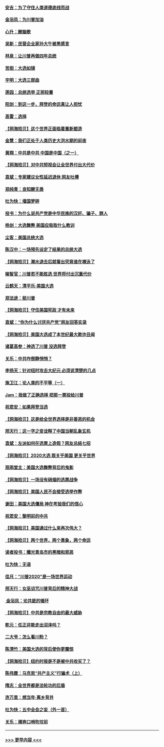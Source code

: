 #### [安吉：为了守住人类道德底线而战](../pages/nsc993/n12551111.md?t=11152251) 
#### [金浴凤：为川普加油](../pages/nsc993/n12551085.md?t=11152251) 
#### [心升：醒脑歌](../pages/nsc993/n12550984.md?t=11152251) 
#### [吴新：民营企业家孙大午被黑感言](../pages/nsc993/n12550656.md?t=11152251) 
#### [林泉：让川普再做四年总统](../pages/nsc993/n12550640.md?t=11152251) 
#### [苦胆：大选如镜](../pages/nsc993/n12550630.md?t=11152251) 
#### [宇明：大选三部曲](../pages/nsc993/n12550603.md?t=11152251) 
#### [莲园：总统选举 正邪较量](../pages/nsc993/n12550594.md?t=11152251) 
#### [阳剑：到这一步，拜登的命运真让人担忧](../pages/nsc993/n12549093.md?t=11152251) 
#### [高雷：选择](../pages/nsc993/n12549087.md?t=11152251) 
#### [【网海拾贝】这个世界正面临着重新塑造](../pages/nsc993/n12548326.md?t=11152251) 
#### [金慧：我们正处于人类历史大洪水期的前夜](../pages/nsc993/n12547914.md?t=11152251) 
#### [黄翔：中共是中共 中国是中国（之一）](../pages/nsc993/n12547576.md?t=11152251) 
#### [【网海拾贝】对中共短视会让全世界付出大代价](../pages/nsc993/n12546043.md?t=11152251) 
#### [袁斌：专家建议女性延迟退休 网友吐槽](../pages/nsc993/n12545424.md?t=11152251) 
#### [郑纯青：良知醒无畏](../pages/nsc993/n12545394.md?t=11152251) 
#### [吐为快：墙国梦碎](../pages/nsc993/n12545309.md?t=11152251) 
#### [投书：为什么说共产党是中华民族的汉奸、骗子、罪人](../pages/nsc993/n12545089.md?t=11152251) 
#### [杨剑：大选舞弊 美国应吸取什么教训](../pages/nsc993/n12543937.md?t=11152251) 
#### [尘客：美国总统大选](../pages/nsc993/n12543828.md?t=11152251) 
#### [陈汉中：一场预先设定了结果的总统大选](../pages/nsc993/n12543564.md?t=11152251) 
#### [【网海拾贝】潮水退去后就看出究竟谁在裸泳了](../pages/nsc993/n12543321.md?t=11152251) 
#### [喻智官：川普若不能胜选 世界将付出沉重代价](../pages/nsc993/n12541352.md?t=11152251) 
#### [云鹤天：清平乐‧美国大选](../pages/nsc993/n12540916.md?t=11152251) 
#### [郑法途：挺川普](../pages/nsc993/n12540898.md?t=11152251) 
#### [【网海拾贝】守住美国宪政 才有未来](../pages/nsc993/n12540423.md?t=11152251) 
#### [袁斌：“你为什么讨厌共产党”网友回答实录](../pages/nsc993/n12540208.md?t=11152251) 
#### [【网海拾贝】美国大选成了本世纪最大欺诈丑闻](../pages/nsc993/n12538029.md?t=11152251) 
#### [诸葛高参：神选了川普 没选拜登](../pages/nsc993/n12537664.md?t=11152251) 
#### [关乐：中共咋倒静悄悄？](../pages/nsc993/n12537615.md?t=11152251) 
#### [李扬天：针对纽时攻击大纪元 必须说清楚的几点](../pages/nsc993/n12536001.md?t=11152251) 
#### [施卫江：论人类的不平等（一）](../pages/nsc993/n12535700.md?t=11152251) 
#### [Jam：我做了正确选择 把那一票投给川普](../pages/nsc993/n12535743.md?t=11152251) 
#### [祝君安：如果拜登当选](../pages/nsc993/n12535726.md?t=11152251) 
#### [【网海拾贝】这是给全世界选择是非善恶的机会](../pages/nsc993/n12535061.md?t=11152251) 
#### [邢天行：这一字之变诠释了中国当朝乱象玄机](../pages/nsc993/n12533446.md?t=11152251) 
#### [袁斌：左派如何在选票上造假？网友总结七招](../pages/nsc993/n12533180.md?t=11152251) 
#### [【网海拾贝】2020大选 既关乎美国 更关乎世界](../pages/nsc993/n12533161.md?t=11152251) 
#### [观雨堂主：美国大选舞弊背后的鬼影](../pages/nsc993/n12533153.md?t=11152251) 
#### [【网海拾贝】一场没有硝烟的选票战争](../pages/nsc993/n12531883.md?t=11152251) 
#### [【网海拾贝】美国人民不会接受选举作弊](../pages/nsc993/n12528850.md?t=11152251) 
#### [谢田：美国大选僵局 神在考验我们的信心](../pages/nsc993/n12527932.md?t=11152251) 
#### [祝君安：黎明前的中共](../pages/nsc993/n12524071.md?t=11152251) 
#### [【网海拾贝】美国通过什么来再次伟大？](../pages/nsc993/n12523844.md?t=11152251) 
#### [【网海拾贝】两个世界，两个景象，两个命运](../pages/nsc993/n12521419.md?t=11152251) 
#### [读者投书：曝光青岛市的黑暗和邪恶](../pages/nsc993/n12520988.md?t=11152251) 
#### [吐为快：无语](../pages/nsc993/n12518588.md?t=11152251) 
#### [佳月：“川普2020”是一场世界运动](../pages/nsc993/n12518581.md?t=11152251) 
#### [邢天行：女巫诅咒川普背后的精神大战](../pages/nsc993/n12517257.md?t=11152251) 
#### [ 金浴凤：论共匪的循环](../pages/nsc993/n12517133.md?t=11152251) 
#### [【网海拾贝】中共是宗教自由的最大威胁](../pages/nsc993/n12516879.md?t=11152251) 
#### [乾元：任正非能走出沼泽吗？](../pages/nsc993/n12515831.md?t=11152251) 
#### [二大爷：怎么看川粉？](../pages/nsc993/n12515820.md?t=11152251) 
#### [陈清竹：美国大选的背后使你更震惊](../pages/nsc993/n12515589.md?t=11152251) 
#### [【网海拾贝】纽约时报是不是被中共收买了？](../pages/nsc993/n12515122.md?t=11152251) 
#### [陈伟霆：马克思“共产主义”行骗术（上）](../pages/nsc993/n12510217.md?t=11152251) 
#### [隋志：全世界都是法轮功的后盾](../pages/nsc993/n12510636.md?t=11152251) 
#### [连万里：想当年‧离乡背井](../pages/nsc993/n12510623.md?t=11152251) 
#### [吐为快：五中全会之妄（外一首）](../pages/nsc993/n12510470.md?t=11152251) 
#### [关乐：裸奔口哨吹坟前](../pages/nsc993/n12510403.md?t=11152251) 

----
#### [ >>> 更早内容 <<< ](../indexes/nsc993-earlier.md)
